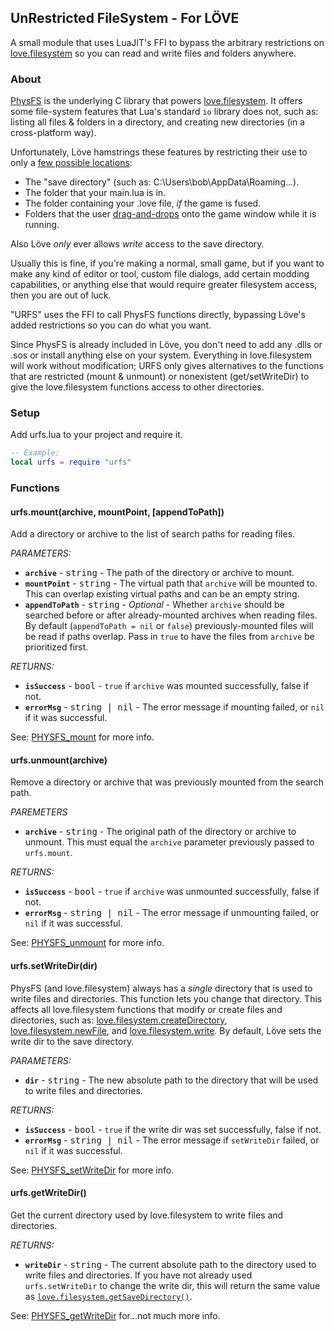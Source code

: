 
## UnRestricted FileSystem - For LÖVE

A small module that uses LuaJIT's FFI to bypass the arbitrary restrictions on [love.filesystem](https://love2d.org/wiki/love.filesystem) so you can read and write files and folders anywhere.

### About

[PhysFS](https://icculus.org/physfs/docs/html/index.html) is the underlying C library that powers [love.filesystem](https://love2d.org/wiki/love.filesystem). It offers some file-system features that Lua's standard `io` library does not, such as: listing all files & folders in a directory, and creating new directories (in a cross-platform way).

Unfortunately, Löve hamstrings these features by restricting their use to only a [few possible locations](https://love2d.org/wiki/love.filesystem):
* The "save directory" (such as: C:\\Users\\bob\\AppData\\Roaming...).
* The folder that your main.lua is in.
* The folder containing your .love file, _if_ the game is fused.
* Folders that the user [drag-and-drops](https://love2d.org/wiki/love.directorydropped) onto the game window while it is running.

Also Löve  _only_ ever allows _write_ access to the save directory.

Usually this is fine, if you're making a normal, small game, but if you want to make any kind of editor or tool, custom file dialogs, add certain modding capabilities, or anything else that would require greater filesystem access, then you are out of luck.

"URFS" uses the FFI to call PhysFS functions directly, bypassing Löve's added restrictions so you can do what you want.

Since PhysFS is already included in Löve, you don't need to add any .dlls or .sos or install anything else on your system. Everything in love.filesystem will work without modification; URFS only gives alternatives to the functions that are restricted (mount & unmount) or nonexistent (get/setWriteDir) to give the love.filesystem functions access to other directories.

### Setup

Add urfs.lua to your project and require it.

```lua
-- Example:
local urfs = require "urfs"
```

### Functions

#### urfs.mount(archive, mountPoint, [appendToPath])
Add a directory or archive to the list of search paths for reading files.

_PARAMETERS:_
* **`archive`** - <kbd>string</kbd> - The path of the directory or archive to mount.
* **`mountPoint`** - <kbd>string</kbd> - The virtual path that `archive` will be mounted to. This can overlap existing virtual paths and can be an empty string.
* **`appendToPath`** - <kbd>string</kbd> - _Optional_ - Whether `archive` should be searched before or after already-mounted archives when reading files. By default (`appendToPath = nil` or `false`) previously-mounted files will be read if paths overlap. Pass in `true` to have the files from `archive` be prioritized first.

_RETURNS:_
* **`isSuccess`** - <kbd>bool</kbd> - `true` if `archive` was mounted successfully, false if not.
* **`errorMsg`** - <kbd>string | nil</kbd> - The error message if mounting failed, or `nil` if it was successful.

See: [PHYSFS_mount](https://icculus.org/physfs/docs/html/physfs_8h.html#a8eb320e9af03dcdb4c05bbff3ea604d4) for more info.

#### urfs.unmount(archive)
Remove a directory or archive that was previously mounted from the search path.

_PAREMETERS_
* **`archive`** - <kbd>string</kbd> - The original path of the directory or archive to unmount. This must equal the `archive` parameter previously passed to `urfs.mount`.

_RETURNS:_
* **`isSuccess`** - <kbd>bool</kbd> - `true` if `archive` was unmounted successfully, false if not.
* **`errorMsg`** - <kbd>string | nil</kbd> - The error message if unmounting failed, or `nil` if it was successful.

See: [PHYSFS_unmount](https://icculus.org/physfs/docs/html/physfs_8h.html#aab0e2ba90aa918b2ee1ed7c40293b442) for more info.

#### urfs.setWriteDir(dir)
PhysFS (and love.filesystem) always has a _single_ directory that is used to write files and directories. This function lets you change that directory. This affects all love.filesystem functions that modify or create files and directories, such as: [love.filesystem.createDirectory](https://love2d.org/wiki/love.filesystem.createDirectory), [love.filesystem.newFile](https://love2d.org/wiki/love.filesystem.newFile), and [love.filesystem.write](https://love2d.org/wiki/love.filesystem.write). By default, Löve sets the write dir to the save directory.

_PARAMETERS:_
* **`dir`** - <kbd>string</kbd> - The new absolute path to the directory that will be used to write files and directories.

_RETURNS:_
* **`isSuccess`** - <kbd>bool</kbd> - `true` if the write dir was set successfully, false if not.
* **`errorMsg`** - <kbd>string | nil</kbd> - The error message if `setWriteDir` failed, or `nil` if it was successful.

See: [PHYSFS_setWriteDir](https://icculus.org/physfs/docs/html/physfs_8h.html#a36c408d40b3a93c8f9fc02a16c02e430) for more info.

#### urfs.getWriteDir()
Get the current directory used by love.filesystem to write files and directories.

_RETURNS:_
* **`writeDir`** - <kbd>string</kbd> - The current absolute path to the directory used to write files and directories. If you have not already used `urfs.setWriteDir` to change the write dir, this will return the same value as [`love.filesystem.getSaveDirectory()`](https://love2d.org/wiki/love.filesystem.getSaveDirectory).

See: [PHYSFS_getWriteDir](https://icculus.org/physfs/docs/html/physfs_8h.html#a6533ff91180a4c8abfe24d458f6b9915) for...not much more info.
